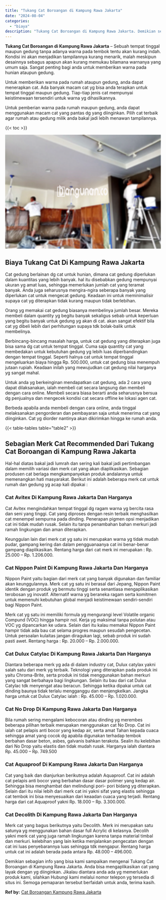 ```yaml
---
title: "Tukang Cat Boroangan di Kampung Rawa Jakarta"
date: "2024-08-04"
categories: 
  - "biaya"
description: "Tukang Cat Boroangan di Kampung Rawa Jakarta. Demikian sebagian info yang bisa kami sampaikan mengenai Tukang Cat Boroangan di Kampung Rawa Jakarta. Anda bis..."
---
```


**Tukang Cat Boroangan di Kampung Rawa Jakarta** – Sebuah tempat tinggal maupun gedung tanpa adanya warna pada tembok tentu akan kurang indah. Kondisi ini akan menjadikan tampilannya kurang menarik, malah meskipun desainnya sebagus apapun akan kurang memukau bilamana warnanya yang umum saja. Sangat penting bagi anda untuk memberikan warna pada hunian ataupun gedung.

Untuk memberikan warna pada rumah ataupun gedung, anda dapat menerapkan cat. Ada banyak macam cat yg bisa anda terapkan untuk tempat tinggal maupun gedung. Tiap-tiap jenis cat mempunyai keistimewaan tersendiri untuk warna yg dihasilkannya.

Untuk pemberian warna pada rumah maupun gedung, anda dapat menggunakan macam cat yang pantas dg yang diinginkan. Pilih cat terbaik agar rumah atau gedung milik anda bakal jadi lebih menawan tampilannya.

{{< toc >}}

![Tukang Cat Boroangan di Kampung Rawa Jakarta](/images/jasa-cat-murah27.png)

## Biaya Tukang Cat Di Kampung Rawa Jakarta

Cat gedung berlainan dg cat untuk hunian, dimana cat gedung diperlukan dalam kuantitas yang lebih banyak. hal itu disebabkan gedung mempunyai ukuran yg amat luas, sehingga memerlukan jumlah cat yang teramat banyak. Anda juga seharusnya mengira-ngira seberapa banyak yang diperlukan cat untuk mengecat gedung. Keadaan ini untuk meminimalisir supaya cat yg diterapkan tidak kurang maupun tidak berlebihan.

Orang yg memakai cat gedung biasanya membelinya jumlah besar. Mereka membeli dalam quantity yg begitu banyak sekaligus sebab untuk keperluan yang begitu banyak untuk gedung yg akan di cat. akan sangat efektif bila cat yg dibeli lebih dari perhitungan supaya tdk bolak-balik untuk membelinya.

Berbincang-bincang masalah harga, untuk cat gedung yang diterapkan juga bisa sama dg cat untuk tempat tinggal. Cuma saja quantity cat yang membedakan untuk kebutuhan gedung yg lebih luas diperbandingkan dengan tempat tinggal. Seperti halnya cat untuk tempat tinggal mengeluarkan biaya hingga Rp. 500.000, untuk cat gedung bisa menempuh jutaan rupiah. Keadaan inilah yang mewujudkan cat gedung nilai harganya yg sangat mahal.

Untuk anda yg berkeinginan mendapatkan cat gedung, ada 2 cara yang dapat dilaksanakan, ialah membeli cat secara langsung dan membeli dengan cara online. Membeli secara biasa berarti anda seharusnya bersua dg penjualnya dan mengecek kondisi cat secara offline ke lokasi agen cat.

Berbeda apabila anda membeli dengan cara online, anda tinggal melaksanakan pengorderan dan pembayaran saja untuk menerima cat yang diinginkan. Cat yg diorder nantinya akan dikirimkan hingga ke rumah anda.

{{< table-tables table="table2" >}}

## Sebagian Merk Cat Recommended Dari Tukang Cat Boroangan di Kampung Rawa Jakarta

Hal-hal diatas bakal jadi lumrah dan sering kali bakal jadi pertimbangan dalam memilih variasi dan merk cat yang akan diaplikasikan. Sebagian produsen cat berlaga mengkampanyekan produk andalannya untuk memenangkan hati masyarakat. Berikut ini adalah beberapa merk cat untuk rumah dan gedung yg acap kali dipakai :

### Cat Avitex Di Kampung Rawa Jakarta Dan Harganya

Cat Avitex mengindahkan tempat tinggal dg ragam warna yg bercita rasa dan seni yang tinggi. Cat yang diproses dengan resin terbaik menghasilkan cat menempel sempurna pada dinding. Penerapan pigmen opsi menjadikan cat ini tidak mudah rusak. Selain itu tanpa penambahan bahan merkuri jadi ramah lingkungan dan aman diterapkan.

Keunggulan lain dari merk cat yg satu ini merupakan warna yg tidak mudah pudar, gampang kering dan dalam pengguanaanya cat ini benar-benar gampang diaplikasikan. Rentang harga dari cat merk ini merupakan : Rp. 25.000 – Rp. 1.206.000.

### Cat Nippon Paint Di Kampung Rawa Jakarta Dan Harganya

Nippon Paint yaitu bagian dari merk cat yang banyak digunakan dan familiar akan keunggulannya. Merk cat yg satu ini berasal dari Jepang, Nippon Paint identik dengan produk yg bermutu tinggi serta senantiasa mengaplikasikan terobosan yg inovatif. Alternatif warna yg beraneka ragam serta komitmen untuk memenuhi kebutuhan global menjadi keistimewaan sendiri-sendiri bagi Nippon Paint.

Merk cat yg satu ini memiliki formula yg mengurangi level Volatile organic Compund (VOC) hingga hampir nol. Kerja yg maksimal tanpa polutan atau VOC yg dipancarkan ke udara. Selain dari itu kalau memakai Nippon Paint hampir tidak ada bau cat selama progres maupun sesudah pengecetan. Untuk persoalan kulaitas jangan diragukan lagi, sebab produk ini sudah pasti awet. Rentang harga : Rp. 20.000 – Rp. 2.000.000.

### Cat Dulux Catylac Di Kampung Rawa Jakarta Dan Harganya

Diantara beberapa merk yg ada di dalam industry cat, Dulux catylax yakni salah satu dari merk yg terbaik. Teknologi yang diterapkan pada produk ini yaitu Chroma-Brite, serta produk ini tidak menggunakan bahan merkuri yang sangat berbahaya bagi lingkungan. Selain itu bau dari cat Dulux Catylac tdk menyengat atau beracun. Sehingga ketika dipakai untuk cat dinding baunya tidak terlalu mengganggu dan menjengkelkan. Jangka harga untuk cat Dulux Catylac ialah : Rp. 45.000 – Rp. 1.020.000.

### Cat No Drop Di Kampung Rawa Jakarta Dan Harganya

Bila rumah sering mengalami kebocoran atau dinding yg merembes beberapa pilihan terbaik merupakan menggunakan cat No Drop. Cat ini ialah cat pelapis anti bocor yang kedap air, serta amat Tahan kepada cuaca sehingga amat yang cocok dg apabila digunakan terhadap tembok berbahan dasar beton, asbes, galvanis bahkan terakota. Sealin itu kelebihan dari No Drop yaitu elastis dan tidak mudah rusak. Harganya ialah diantara Rp. 45.000 – Rp. 749.500

### Cat Aquaproof Di Kampung Rawa Jakarta Dan Harganya

Cat yang baik dan dianjurkan berikutnya adalah Aquaproof. Cat ini adalah cat pelapis anti bocor yang berbahan dasar dasar polimer yang kedap air. Sehingga bisa menghambat dan melindungi pori- pori bidang yg diterapkan. Selain dari itu nilai lebih dari merk cat ini yakni sifat yang elastis sehingga cat tembok ini bisa menyesuaikan dari keaadan cuaca yang terjadi. Rentang harga dari cat Aquaproof yakni Rp. 18.000 – Rp. 3.300.000.

### Cat Decolith Di Kampung Rawa Jakarta Dan Harganya

Merk cat yang bagus berikutnya yaitu Decolith. Merk ini merupakan satu satunya yg menggunakan bahan dasar full Acrylic di kelasnya. Decolih yakni merk cat yang juga ramah lingkungan karena tanpa material timbal dan merkuri. kelebihan yang lain ketika menjalankan pengecatan dengan cat ini luas penyebarannya luas sehingga tdk mengapur. Rentang harga untuk cat ini adalah berada pada antara Rp. 48.000 – 496.000.

Demikian sebagian info yang bisa kami sampaikan mengenai Tukang Cat Boroangan di Kampung Rawa Jakarta. Anda bisa mengaplikasikan cat yang layak dengan yg diinginkan. Jikalau diantara anda ada yg memerlukan produk kami, silahkan Hubungi kami melalui nomor telepon yg tersedia di situs ini. Semoga pemaparan tersebut berfaidah untuk anda, terima kasih.

**Ref by:** [Cat Boroangan Kampung Rawa Jakarta](https://id.wikipedia.org/wiki/Cat)
